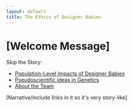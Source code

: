 ```yaml
---
layout: default
title: The Ethics of Designer Babies
---
```


# [Welcome Message]

Skip the Story:
- [Population-Level Impacts of Designer Babies](./simulation.md)
- [Pseudoscientific Ideas in Genetics](./ml.md)
- [About the Team](./about.md)

[Narrative/include links in it so it's very story-like]
